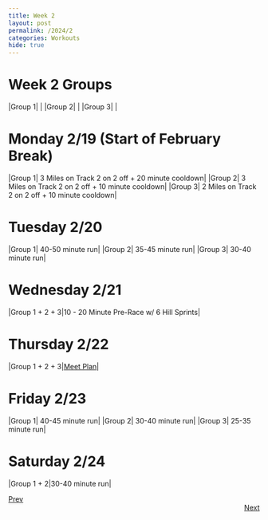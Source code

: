 ```yaml
---
title: Week 2
layout: post
permalink: /2024/2
categories: Workouts
hide: true
---
```



# Week 2 Groups

|Group 1| |
|Group 2| |
|Group 3| |

# Monday 2/19 (Start of February Break)

|Group 1| 3 Miles on Track 2 on 2 off + 20 minute cooldown|
|Group 2| 3 Miles on Track 2 on 2 off + 10 minute cooldown|
|Group 3| 2 Miles on Track 2 on 2 off + 10 minute cooldown|

# Tuesday 2/20

|Group 1| 40-50 minute run|
|Group 2| 35-45 minute run|
|Group 3| 30-40 minute run|

# Wednesday 2/21

|Group 1 + 2 + 3|10 - 20 Minute Pre-Race w/ 6 Hill Sprints|

# Thursday 2/22

|Group 1 + 2 + 3|[Meet Plan]({{site.baseurl}}/2024/SDA_MH)|

# Friday 2/23

|Group 1| 40-45 minute run|
|Group 2| 30-40 minute run|
|Group 3| 25-35 minute run|

# Saturday 2/24

|Group 1 + 2|30-40 minute run|


<div style="text-align: left"> <a href="{{site.baseurl}}/2024/1">Prev</a></div> 
<div style="text-align: right"> <a href="{{site.baseurl}}/2024/3">Next</a></div>